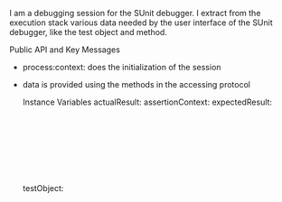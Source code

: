 I am a debugging session for the SUnit debugger. I extract from the execution stack various data needed by the user interface of the SUnit debugger, like the test object and method.Public API and Key Messages- process:context: does the initialization of the session- data is provided using the methods in the accessing protocol    Instance Variables	actualResult:		<Object>	assertionContext:		<Object>	expectedResult:		<Object>	testObject:		<Object>